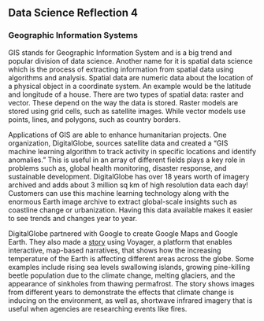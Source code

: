 ## Data Science Reflection 4
### Geographic Information Systems

GIS stands for Geographic Information System and is a big trend and popular division of data science. Another name for it is spatial data science which is the process of extracting information from spatial data using algorithms and analysis. Spatial data are numeric data about the location of a physical object in a coordinate system. An example would be the latitude and longitude of a house. There are two types of spatial data: raster and vector. These depend on the way the data is stored. Raster models are stored using grid cells, such as satellite images. While vector models use points, lines, and polygons, such as country borders. 

Applications of GIS are able to enhance humanitarian projects. One organization, DigitalGlobe, sources satellite data and created a “GIS machine learning algorithm to track activity in specific locations and identify anomalies.” This is useful in an array of different fields plays a key role in problems such as, global health monitoring, disaster response, and sustainable development. DigitalGlobe has over 18 years worth of imagery archived and adds about 3 million sq km of high resolution data each day! Customers can use this machine learning technology along with the enormous Earth image archive to extract global-scale insights such as coastline change or urbanization. Having this data available makes it easier to see trends and changes year to year. 

DigitalGlobe partnered with Google to create Google Maps and Google Earth. They also made a [story](https://earth.google.com/web/data=CiQSIhIgZDJkMzVhNTk2ZTQ3MTFlOGJhM2Y0ZGJhNDk1NmM3YjQ) using Voyager, a platform that enables interactive, map-based narratives, that shows how the increasing temperature of the Earth is affecting different areas across the globe. Some examples include rising sea levels swallowing islands, growing pine-killing beetle population due to the climate change, melting glaciers, and the appearance of sinkholes from thawing permafrost. The story shows images from different years to demonstrate the effects that climate change is inducing on the environment, as well as, shortwave infrared imagery that is useful when agencies are researching events like fires.
